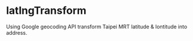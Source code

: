 # latlngTransform
Using Google geocoding API transform Taipei MRT latitude &amp; lontitude into address.
